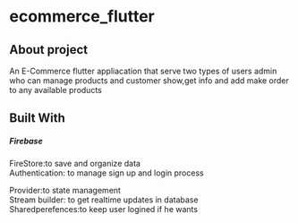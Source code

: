 # ecommerce_flutter

<h2> About project </h2>

An E-Commerce flutter appliacation that serve two types of users  admin who can manage products and customer show,get info and add make order to any available products

<h2>Built With </h2>

<h5> Firebase </h5>
   FireStore:to save and organize data
<br>
   Authentication: to manage sign up and login process
<br>

Provider:to state management
<br>
Stream builder: to get realtime updates in database 
<br>
Sharedperefences:to keep user logined if he wants




